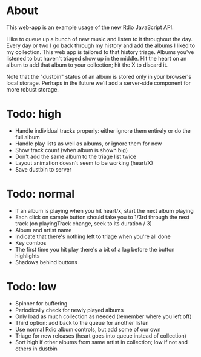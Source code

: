 # About

This web-app is an example usage of the new Rdio JavaScript API. 

I like to queue up a bunch of new music and listen to it throughout the day. Every day or two I go back through my history and add the albums I liked to my collection. This web app is tailored to that history triage. Albums you've listened to but haven't triaged show up in the middle. Hit the heart on an album to add that album to your collection; hit the X to discard it.

Note that the "dustbin" status of an album is stored only in your browser's local storage. Perhaps in the future we'll add a server-side component for more robust storage.

# Todo: high

* Handle individual tracks properly: either ignore them entirely or do the full album
* Handle play lists as well as albums, or ignore them for now
* Show track count (when album is shown big)
* Don't add the same album to the triage list twice
* Layout animation doesn't seem to be working (heart/X)
* Save dustbin to server

# Todo: normal

* If an album is playing when you hit heart/x, start the next album playing
* Each click on sample button should take you to 1/3rd through the next track (on playingTrack change, seek to its duration / 3)
* Album and artist name
* Indicate that there's nothing left to triage when you're all done
* Key combos
* The first time you hit play there's a bit of a lag before the button highlights
* Shadows behind buttons

# Todo: low

* Spinner for buffering
* Periodically check for newly played albums
* Only load as much collection as needed (remember where you left off)
* Third option: add back to the queue for another listen
* Use normal Rdio album controls, but add some of our own
* Triage for new releases (heart goes into queue instead of collection)
* Sort high if other albums from same artist in collection; low if not and others in dustbin

